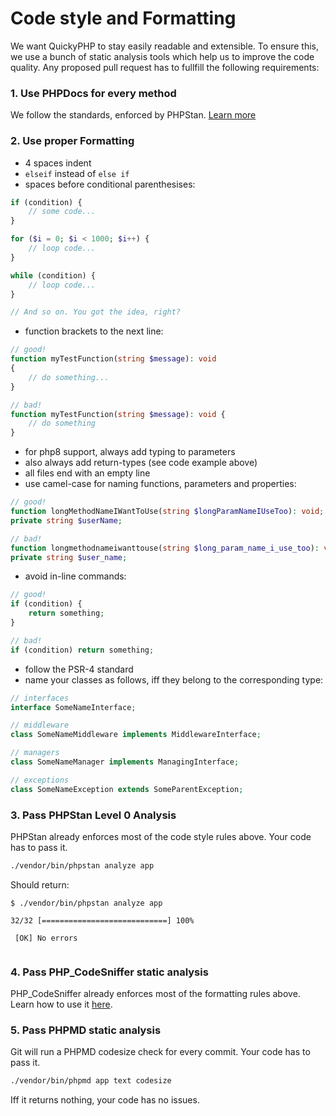 # Code style and Formatting

We want QuickyPHP to stay easily readable and extensible. To ensure this, we use a bunch of
static analysis tools which help us to improve the code quality. Any proposed pull request has
to fullfill the following requirements:

### 1. Use PHPDocs for every method
We follow the standards, enforced by PHPStan. [Learn more](https://phpstan.org/writing-php-code/phpdocs-basics)

### 2. Use proper Formatting
- 4 spaces indent
- `elseif` instead of `else if`
- spaces before conditional parenthesises:
```php
if (condition) {
    // some code...
} 

for ($i = 0; $i < 1000; $i++) {
    // loop code...
}

while (condition) {
    // loop code...
}

// And so on. You got the idea, right?
```
- function brackets to the next line:
```php
// good!
function myTestFunction(string $message): void
{
    // do something...
}

// bad!
function myTestFunction(string $message): void {
    // do something
}
```
- for php8 support, always add typing to parameters
- also always add return-types (see code example above)
- all files end with an empty line
- use camel-case for naming functions, parameters and properties:
```php
// good!
function longMethodNameIWantToUse(string $longParamNameIUseToo): void;
private string $userName;

// bad!
function longmethodnameiwanttouse(string $long_param_name_i_use_too): void;
private string $user_name;
```
- avoid in-line commands:
```php
// good!
if (condition) {
    return something;
}

// bad!
if (condition) return something;
```
- follow the PSR-4 standard
- name your classes as follows, iff they belong to the corresponding type:
```php
// interfaces
interface SomeNameInterface;

// middleware
class SomeNameMiddleware implements MiddlewareInterface;

// managers
class SomeNameManager implements ManagingInterface;

// exceptions
class SomeNameException extends SomeParentException;
```

### 3. Pass PHPStan Level 0 Analysis
PHPStan already enforces most of the code style rules above. Your code has to pass it. 
```bash
./vendor/bin/phpstan analyze app
```
Should return:
```
$ ./vendor/bin/phpstan analyze app

32/32 [============================] 100%
                                                                                                          
 [OK] No errors                                                                                                         
                                                                                                                        
```

### 4. Pass PHP_CodeSniffer static analysis 
PHP_CodeSniffer already enforces most of the formatting rules above.
Learn how to use it [here](https://github.com/squizlabs/PHP_CodeSniffer).

### 5. Pass PHPMD static analysis
Git will run a PHPMD codesize check for every commit. Your code has to pass it.  
```bash
./vendor/bin/phpmd app text codesize
```
Iff it returns nothing, your code has no issues.
